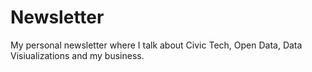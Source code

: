 # Newsletter

My personal newsletter where I talk about Civic Tech, Open Data, Data Visiualizations and my business. 

<div class="rm-area-end-of-content"></div>
